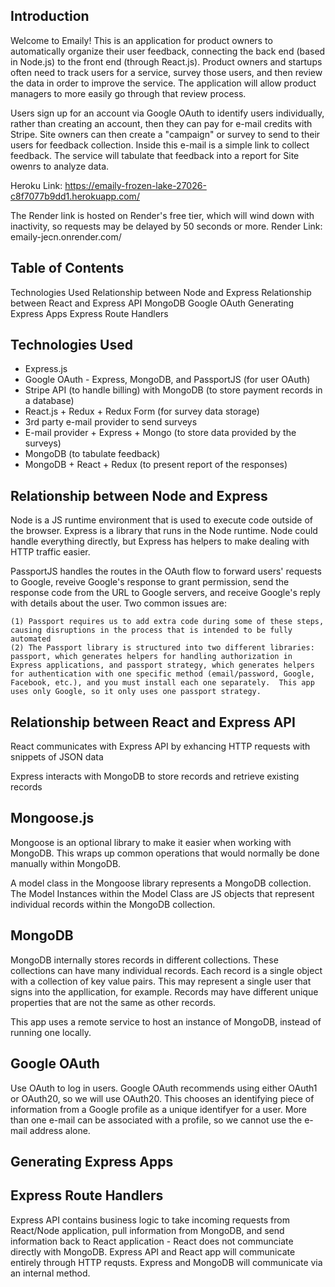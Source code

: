 ## Introduction
Welcome to Emaily!  This is an application for product owners to automatically organize their user feedback, connecting the back end (based in Node.js) to the front end (through React.js).  Product owners and startups often need to track users for a service, survey those users, and then review the data in order to improve the service.  The application will allow product managers to more easily go through that review process.

Users sign up for an account via Google OAuth to identify users individually, rather than creating an account, then they can pay for e-mail credits with Stripe.  Site owners can then create a "campaign" or survey to send to their users for feedback collection.  Inside this e-mail is a simple link to collect feedback.  The service will tabulate that feedback into a report for Site owenrs to analyze data.

Heroku Link: https://emaily-frozen-lake-27026-c8f7077b9dd1.herokuapp.com/

The Render link is hosted on Render's free tier, which will wind down with inactivity, so requests may be delayed by 50 seconds or more.
Render Link: emaily-jecn.onrender.com/

## Table of Contents
Technologies Used
Relationship between Node and Express
Relationship between React and Express API
MongoDB
Google OAuth
Generating Express Apps
Express Route Handlers

## Technologies Used
- Express.js
- Google OAuth - Express, MongoDB, and PassportJS (for user OAuth)
- Stripe API (to handle billing) with MongoDB (to store payment records in a database)
- React.js + Redux + Redux Form (for survey data storage)
- 3rd party e-mail provider to send surveys
- E-mail provider + Express + Mongo (to store data provided by the surveys)
- MongoDB (to tabulate feedback)
- MongoDB + React + Redux (to present report of the responses)

## Relationship between Node and Express
Node is a JS runtime environment that is used to execute code outside of the browser.  Express is a library that runs in the Node runtime.  Node could handle everything directly, but Express has helpers to make dealing with HTTP traffic easier.

PassportJS handles the routes in the OAuth flow to forward users' requests to Google, reveive Google's response to grant permission, send the response code from the URL to Google servers, and receive Google's reply with details about the user.  Two common issues are:

    (1) Passport requires us to add extra code during some of these steps, causing disruptions in the process that is intended to be fully automated
    (2) The Passport library is structured into two different libraries: passport, which generates helpers for handling authorization in Express applications, and passport strategy, which generates helpers for authentication with one specific method (email/password, Google, Facebook, etc.), and you must install each one separately.  This app uses only Google, so it only uses one passport strategy.

## Relationship between React and Express API
React communicates with Express API by exhancing HTTP requests with snippets of JSON data

Express interacts with MongoDB to store records and retrieve existing records

## Mongoose.js
Mongoose is an optional library to make it easier when working with MongoDB.  This wraps up common operations that would normally be done manually within MongoDB.

A model class in the Mongoose library represents a MongoDB collection.  The Model Instances within the Model Class are JS objects that represent individual records within the MongoDB collection.

## MongoDB
MongoDB internally stores records in different collections.  These collections can have many individual records.  Each record is a single object with a collection of key value pairs.  This may represent a single user that signs into the appllication, for example. Records may have different unique properties that are not the same as other records.

This app uses a remote service to host an instance of MongoDB, instead of running one locally.

## Google OAuth
Use OAuth to log in users.  Google OAuth recommends using either OAuth1 or OAuth20, so we will use OAuth20.  This chooses an identifying piece of information from a Google profile as a unique identifyer for a user.  More than one e-mail can be associated with a profile, so we cannot use the e-mail address alone.

## Generating Express Apps


## Express Route Handlers
Express API contains business logic to take incoming requests from React/Node application, pull information from MongoDB, and send information back to React application - React does not communciate directly with MongoDB.  Express API and React app will communicate entirely through HTTP requsts.  Express and MongoDB will communicate via an internal method.

